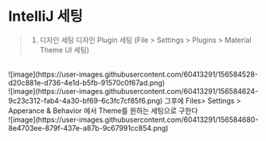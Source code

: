 # IntelliJ 세팅

> 1. 디자인 세팅
디자인 Plugin 세팅 (File > Settings > Plugins > Material Theme UI 세팅)
<br/>
![image](https://user-images.githubusercontent.com/60413291/156584528-d20c881e-d736-4e1d-b5fb-91570c0f67ad.png)
<br/>
![image](https://user-images.githubusercontent.com/60413291/156584624-9c23c312-fab4-4a30-bf69-6c3fc7cf85f6.png)
그후에 Files> Settings > Apperance & Behavior 에서 Theme를 원하는 세팅으로 구한다
<br/>
![image](https://user-images.githubusercontent.com/60413291/156584680-8e4703ee-879f-437e-a87b-9c67991cc854.png)
